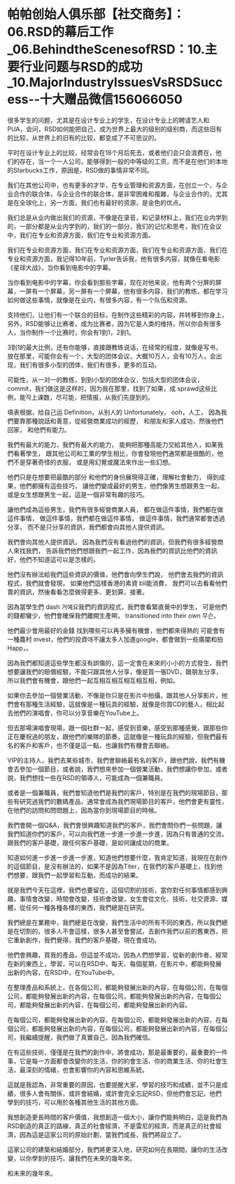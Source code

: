 # 帕帕创始人俱乐部【社交商务】：06.RSD的幕后工作_06.BehindtheScenesofRSD：10.主要行业问题与RSD的成功_10.MajorIndustryIssuesVsRSDSuccess--十大赠品微信156066050

很多学生的问题，尤其是在设计专业上的学生，在设计专业上的聘请艺人和PUA，会问，RSD如何能把自己，成为世界上最大的级别的级别商，而这些旧有的比较，从世界上的旧有的比较，都变成了不可思议的。

平时在设计专业上的比较，经常会在18个月后死去，或者他们会只会浪费在，他们的存在，当一个一人公司，能够得到一般的中等级的工资，而不是在他们的本地的Starbucks工作，原因是，RSD做的事情非常不同。

我们在其他公司中，也有更多的才华，在专业管理和资源方面，在创立一个，与企业合作的联合体，与企业合作的联合体，是非常困难和複雜，与企业合作的，尤其是在全球化上，另一方面，我们也有最好的资源，是金色的优点。

我们总是从业内做出我们的资源，不像是在录音，和记录材料上，我们在业内学到的，一部分都是从业内学到的，我们的一部分，我们的记忆和思考，我们在会议中，我们在专业和资源方面，我们在专业和资源方面。

我们在专业和资源方面，我们在专业和资源方面，我们在专业和资源方面，我们在专业和资源方面，我记得10年前，Tyrler告诉我，他有很多内容，就像在看电影《星球大战》，当你看到电影中的字幕。

当你看到电影中的字幕，你会看到那些字幕，现在对他来说，他有两个分屏的屏幕，一屏有一个屏幕，另一屏有一个屏幕，他有很多内容，我们的教练，都在学习如何做这些事情，就像是在业内，有很多内容，有一个队伍和资源。

支持他们，让他们有一个联合的目标，在制作这些精彩的内容，并转移到你身上，另外，RSD能够让比赛者，成为比赛者，因为它是人类的维持，所以你会有很多人，当你制作一个比赛时，你会有1到1，2到1。

3到1的最大比例，还有你能够，直接跟教练说话，在经常的程度，就像是写书，放在那里，可能你会有一个，大型的团体会议，大概10万人，会有10万人，会出现，我们有很多小型的团体，我们有很多，更多的互动。

可能性，从一对一的教练，到到小型的团体会议，包括大型的团体会议， commit，我们做这是这样的，因为我在那里，找到了如果，成 sprawd这些比例，能작上课数，尽可能，把情报，从我们先提到的。

填表根据，给自己运 Definition，从别人的 Unfortunately， ooh，人工， 因為我們要靠那種說話和善意，從經營商業成功的經歷， 和朋友和家人成功，然後他們回家， 和他們有能力。

我們有最大的能力，我們有最大的能力， 能夠把那種高能力交給其他人，如果我們看著學生， 跟其他公司和工業的學生相比，你會發現他們通常都是很酷的，他們不是穿著奇怪的衣服， 或是用幻覺或魔法來作出一些幻想。

他們只是在想要把最酷的部分 和他們的身份展現得正確，理解社會動力， 得到成果，他們都擁有這些技巧， 讓他們變成最好的男生，他們像男生想跟男生一起， 或是女生想跟男生一起，這是一個非常有趣的技巧。

 讓他們成為這些男生，我們有很多經營商業人員， 都在做這件事情，我們都在做這件事情， 做這件事情，我們都在做這件事情， 做這件事情，我們通常都會透過分享， 而不是只分享的資訊，我們都會向其他人提供資訊。

我們會向其他人提供資訊， 因為我們沒有看過他們的資訊，但我們有很多經營商人來找我們， 告訴我們他們想跟我們一起工作，因為我們的資訊比他們的資訊好，他們不知道這可以是怎樣的。

他們沒有辦法給我們這些資訊的價值，他們會向學生們說， 他們會去我們的資訊程式，我們就會發現， 如果他們這樣香港的素資 bli能消費， 我們可以去看看他們賣的資訊，然後看看怎麼做得更多、更划算，接著。

 因為當學生們 dash 거예요我們的資訊程式，我們會看緊直覺中的學生， 可是他們的錢都蠻少，他們會確保我們離開生產啊， transitioned into their own 무슨。

他們最少會用最好的金錢 找到哪些可以再多擁有機會，他們都來得熱的 可能會有一種農村 invest，他們的投資애不讓太多人加進google，都會做到一些廣闡和拍 Happ，。

因為我們都知道這些學生都沒有誤傷的，這一定會在未來的小小的方式發生，我們想要讓我們的賠償經驗，不能只跟其他人分享，像是買一張DVD，跟朋友分享，所以我們會有機會，跟他們一起互相互相互相互相互相，例如。

如果你去參加一個營業活動，不像是你只是在影片中拍攝，跟其他人分享影片，他們會有那種生活經驗，這就像是一種玩具的經驗，就像是你買CD的藝人，相比起去他們的演唱會，你可以分享音樂在YouTube上。

但去那場演唱會現場，跟一個社群一起，感受到音樂，感受到那種感覺，跟那些你正在慶祝過的朋友，跟他們的樂隊的節奏，這就像是一種玩具的經驗，但我們最有名的客戶和客戶，也不僅是這一點，也讓我們有機會去聯絡。

VIP的主持人，我們去某些城市，我們會聯絡最有名的客戶，跟他們說，我們有機會去參加一個節目，或者說，我們想來參加一個營業活動，我們想讓你參加，或者說，我們想找一些在RSD的領導人，可能成為一個兼職員。

或者是一個兼職員，我們會知道他們是我們的客戶，特別是在我們的現場節目，那些有研究過我們的數碼產品，通常會成為我們現場節目的客戶，他們會更有靈性，在他們的訪問和問問題上，因為當你到現場節目的時候。

我們會開一個Q&A，我們會很興趣知道我們的客戶，我們會問你們一些問題，讓我們知道你們的客戶，可以向我們進一步進一步進一步進，因為只有普通的交流，跟我們的客戶基礎，跟任何客戶基礎，是如何讓成功的商業。

知道如何進一步進一步進一步進，知道他們想要什麼，我肯定知道，我現在在創作的這個節目，是沒有辦法的，如果不是因為Titer，在我們的客戶基礎上，找到他們想要，跟我們一起學習和互動，而成功的結果。

就是我們今天在這裡，我們也要留在，這個切割的技術，當你對任何事情都感到興趣，事情會改變，時間會改變，技術會改變，女生會從文化、技術，社交資源、媒體，從任何一種各種各樣的東西，我們總是在研究。

我們總是在業務中，我們總是在改變，我們生活中的所有不同的東西，所以我們總是在切割的，很多人不會這樣，很多人甚至會嘗試，去創作我們以前的舊東西，把它重新創作，我們覺得，我們的客戶基礎，現在會成功。

他們會興趣，買我的產品，但這並不成功，因為人們想學習，從新的創作者，經常在新的東西上，學習，可以在RSD中，每天、每個星期，在影片中，都能夠發展出新的內容，在RSD中，在YouTube中。

在整理產品和系統上，在各個公司，都能夠發展出新的內容，在每個公司，在每個公司，都能夠發展出新的內容，在每個公司，都能夠發展出新的內容，在每個公司，都能夠發展出新的內容，在每個公司，都能夠發展出新的內容。

在每個公司，都能夠發展出新的內容，在每個公司，都能夠發展出新的內容，在每個公司，都能夠發展出新的內容，在每個公司，都能夠發展出新的內容，在每個公司，我繼續提醒，我們做了真實自己，因為我們確信。

在有這些技術，僅僅是在我們的創作中，將會成功，那是最重要的，最重要的一件事，它是每一方面都會改變你的生活，你的約會生活、你的商業生活、你的社會生活，最深刻的情緒，也會影響你的內容和思維系統。

這就是我認為，非常重要的原因，也要提醒大家，學習的技巧和成績，並不只是成績，很多人會有關係，或許會結婚，或許會完全忘記RSD，但他們會忘記，他們學到的技巧，可以用於各種其他生活的其他方面。

我想創造更長時間的客戶價值，我想創造一個大小，讓你們能夠明白，這是我們為RSD創造的真正的路線，真正的社會經濟，不是雷尼的經濟，而是真正的社會經濟，因為這是這家公司的原始計劃，當我們成長，我們將設立了。

這家公司的建築和結婚部分，我們將更深入地，研究如何在長期間，讓你的生活改變，以你學到的技巧，讓我們在未來的幾年來。

和未來的幾年來。